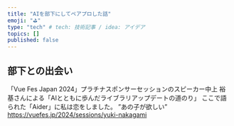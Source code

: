 ```yaml
---
title: "AIを部下にしてペアプロした話"
emoji: "⛳"
type: "tech" # tech: 技術記事 / idea: アイデア
topics: []
published: false
---
```


## 部下との出会い
「Vue Fes Japan 2024」プラチナスポンサーセッションのスピーカー中上 裕基さんによる「AIとともに歩んだライブラリアップデートの道のり」
ここで語られた「Aider」に私は恋をしました。
”あの子が欲しい”
https://vuefes.jp/2024/sessions/yuki-nakagami